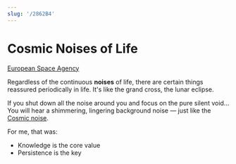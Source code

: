 ```yaml
---
slug: '/2862B4'
---
```


# Cosmic Noises of Life

[European Space Agency](https://www.esa.int/)

Regardless of the continuous **noises** of life, there are certain things reassured periodically in life.
It's like the grand cross, the lunar eclipse.

If you shut down all the noise around you and focus on the pure silent void...
You will hear a shimmering, lingering background noise — just like the [Cosmic noise](https://en.wikipedia.org/wiki/Cosmic_noise).

For me, that was:

- Knowledge is the core value
- Persistence is the key